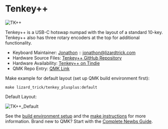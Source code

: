 # Tenkey++

![TK++](https://i.imgur.com/DOJUglt.jpg)

Tenkey++ is a USB-C hotswap numpad with the layout of a standard 10-key. Tenkey++ also has three rotary encoders at the top for additional functionality.

* Keyboard Maintainer: [Jonathon](https://github.com/jonbobcar) :: [jonathon@lizardtrick.com](mailto:jonathon@lizardtrick.com)
* Hardware Source Files: [Tenkey++ GitHub Repository](https://github.com/jonbobcar/tenkey_plusplus)
* Hardware Availability: [Tenkey++ on Tindie](https://www.tindie.com/products/lizardtrick/tenkey/)
* QMK Repo Entry: [QMK Link](https://github.com/qmk/qmk_firmware/tree/master/keyboards/lizard_trick/tenkey_plusplus)

Make example for default layout (set up QMK build environment first):

    make lizard_trick/tenkey_plusplus:default
    
Default Layout:

![TK++_Default](https://i.imgur.com/6L0eQJq.jpg)
    
See the [build environment setup](https://docs.qmk.fm/#/getting_started_build_tools) and the [make instructions](https://docs.qmk.fm/#/getting_started_make_guide) for more information. Brand new to QMK? Start with the [Complete Newbs Guide](https://docs.qmk.fm/#/newbs).
